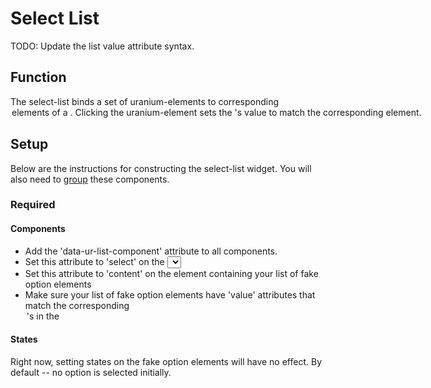 # Select List #

TODO: Update the list value attribute syntax.

## Function ##

The select-list binds a set of uranium-elements to corresponding <option> elements of a <select>. Clicking the uranium-element sets the <select>'s value to match the corresponding <option> element.

## Setup ##

Below are the instructions for constructing the select-list widget. You will also need to [group](../model/grouping.md) these components.

### Required ###

#### Components ####

*  Add the 'data-ur-list-component' attribute to all components. 
  *  Set this attribute to 'select' on the <select> element
  *  Set this attribute to 'content' on the element containing your list of fake option elements
* Make sure your list of fake option elements have 'value' attributes that match the corresponding <option>'s in the <select>

#### States ####

Right now, setting states on the fake option elements will have no effect. By default -- no option is selected initially.
